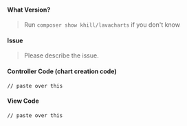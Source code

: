 #### What Version?
> Run `composer show khill/lavacharts` if you don't know


#### Issue
> Please describe the issue. 


#### Controller Code (chart creation code)
```
// paste over this
```


#### View Code
```
// paste over this
```
